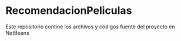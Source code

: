 # RecomendacionPeliculas
Este repositorio contine los archivos y códigos fuente del proyecto en NetBeans
